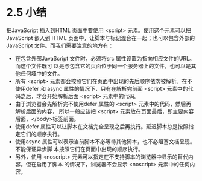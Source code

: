 # 2.5 小结

把JavaScript 插入到HTML 页面中要使用 &lt;script&gt; 元素。使用这个元素可以把JavaScript 嵌入到 HTML 页面中，让脚本与标记混合在一起；也可以包含外部的JavaScript 文件。而我们需要注意的地方有： 

* 在包含外部JavaScript 文件时，必须将src 属性设置为指向相应文件的URL。而这个文件既可 以是与包含它的页面位于同一个服务器上的文件，也可以是其他任何域中的文件。 
* 所有 &lt;script&gt; 元素都会按照它们在页面中出现的先后顺序依次被解析。在不使用defer 和 async 属性的情况下，只有在解析完前面 &lt;script&gt; 元素中的代码之后，才会开始解析后面 &lt;script&gt; 元素中的代码。
* 由于浏览器会先解析完不使用defer 属性的 &lt;script&gt; 元素中的代码，然后再解析后面的内容， 所以一般应该把 &lt;script&gt; 元素放在页面最后，即主要内容后面，&lt;/body&gt;标签前面。 
* 使用defer 属性可以让脚本在文档完全呈现之后再执行。延迟脚本总是按照指定它们的顺序执行。 
* 使用async 属性可以表示当前脚本不必等待其他脚本，也不必阻塞文档呈现。不能保证异步脚 本按照它们在页面中出现的顺序执行。 
* 另外，使用 &lt;noscript&gt; 元素可以指定在不支持脚本的浏览器中显示的替代内容。但在启用了脚本 的情况下，浏览器不会显示 &lt;noscript&gt; 元素中的任何内容。

